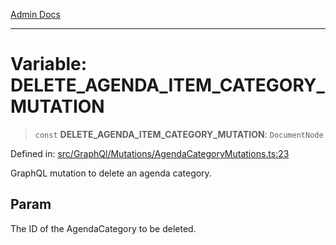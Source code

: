 [Admin Docs](/)

---

# Variable: DELETE_AGENDA_ITEM_CATEGORY_MUTATION

> `const` **DELETE_AGENDA_ITEM_CATEGORY_MUTATION**: `DocumentNode`

Defined in: [src/GraphQl/Mutations/AgendaCategoryMutations.ts:23](https://github.com/PalisadoesFoundation/talawa-admin/blob/main/src/GraphQl/Mutations/AgendaCategoryMutations.ts#L23)

GraphQL mutation to delete an agenda category.

## Param

The ID of the AgendaCategory to be deleted.
